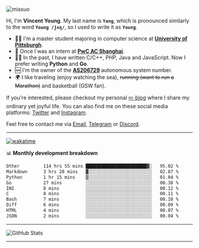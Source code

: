<p align="left"> <img src="https://komarev.com/ghpvc/?username=missuo&label=Profile%20views&color=0e75b6&style=flat" alt="missuo" /> </p>


Hi, I'm **Vincent Young**. My last name is **`Yang`**, which is pronounced similarly to the word **`Young /jʌŋ/`**, so I used to write it as **`Young`**. 

-  👨‍🎓 I'm a master student majoring in computer science at [**University of Pittsburgh**](https://www.pitt.edu).
-  💼 Once I was an intern at **[PwC AC Shanghai](https://www.linkedin.com/company/pwc-ac-shanghai/)**.
-  👨‍💻 In the past, I have written C/C++, PHP, Java and JavaScript. Now I prefer writing **Python** and **Go**.
-  🆕 I'm the owner of the **[AS206729](https://bgp.tools/AS206729)** autonomous system number.
-  🌍 I like traveling (enjoy watching the sea), ~~running (want to run a Marathon)~~ and basketball (GSW fan).

If you're interested, please checkout my personal [✏️ blog](https://missuo.me/) where I share my ordinary yet joyful life. You can also find me on these social media platforms: [Twitter](https://twitter.com/m1ssuo) and [Instagram](https://www.instagram.com/m1ssuo).

Feel free to contact me via <a href="mailto:i@yyt.moe">Email</a>, [Telegram](https://t.me/missuo) or [Discord](https://discordapp.com/users/missuo#7448).

-------

[![wakatime](https://wakatime.com/badge/user/c13cd961-40ca-417a-afb6-1f9ea8ac295c.svg)](https://wakatime.com/@missuo)

📊 **Monthly development breakdown**
<!--START_SECTION:waka-->

```txt
Other         114 hrs 55 mins ███████████████████████▓░   95.02 %
Markdown      3 hrs 28 mins   ▓░░░░░░░░░░░░░░░░░░░░░░░░   02.87 %
Python        1 hr 15 mins    ▒░░░░░░░░░░░░░░░░░░░░░░░░   01.04 %
Go            27 mins         ░░░░░░░░░░░░░░░░░░░░░░░░░   00.38 %
INI           8 mins          ░░░░░░░░░░░░░░░░░░░░░░░░░   00.12 %
C             8 mins          ░░░░░░░░░░░░░░░░░░░░░░░░░   00.11 %
Bash          7 mins          ░░░░░░░░░░░░░░░░░░░░░░░░░   00.10 %
Diff          6 mins          ░░░░░░░░░░░░░░░░░░░░░░░░░   00.09 %
HTML          4 mins          ░░░░░░░░░░░░░░░░░░░░░░░░░   00.07 %
JSON          2 mins          ░░░░░░░░░░░░░░░░░░░░░░░░░   00.04 %
```

<!--END_SECTION:waka-->

-------

![GitHub Stats](https://github-readme-stats-opal-alpha-76.vercel.app/api?username=missuo&show_icons=true&theme=transparent)

-------

